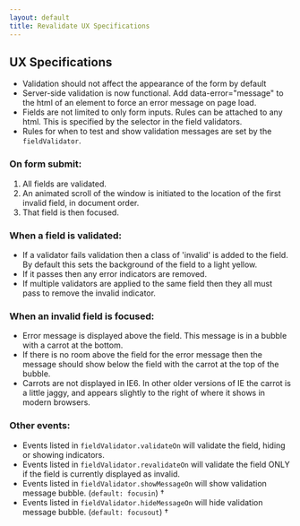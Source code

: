 ```yaml
---
layout: default
title: Revalidate UX Specifications
---
```


UX Specifications
-----------------
* Validation should not affect the appearance of the form by default
* Server-side validation is now functional. Add data-error="message" to the html of an element to force an error message on page load.
* Fields are not limited to only form inputs. Rules can be attached to any html. This is specified by the selector in the field validators.
* Rules for when to test and show validation messages are set by the `fieldValidator`.

### On form submit:
1. All fields are validated.
2. An animated scroll of the window is initiated to the location of the first invalid field, in document order. 
3. That field is then focused.

### When a field is validated:
* If a validator fails validation then a class of 'invalid' is added to the field. By default this sets the background of the field to a light yellow.
* If it passes then any error indicators are removed. 
* If multiple validators are applied to the same field then they all must pass to remove the invalid indicator.

### When an invalid field is focused:

* Error message is displayed above the field. This message is in a bubble with a carrot at the bottom.
* If there is no room above the field for the error message then the message should show below the field with the carrot at the top of the bubble.
* Carrots are not displayed in IE6. In other older versions of IE the carrot is a little jaggy, and appears slightly to the right of where it shows in modern browsers.

### Other events:
* Events listed in `fieldValidator.validateOn` will validate the field, hiding or showing indicators.
* Events listed in `fieldValidator.revalidateOn` will validate the field ONLY if the field is currently displayed as invalid.
* Events listed in `fieldValidator.showMessageOn` will show validation message bubble. (`default: focusin`) †
* Events listed in `fieldValidator.hideMessageOn` will hide validation message bubble. (`default: focusout`) †
